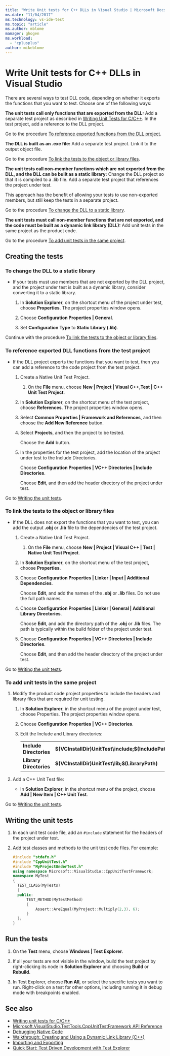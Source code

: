 ```yaml
---
title: "Write Unit tests for C++ DLLs in Visual Studio | Microsoft Docs"
ms.date: "11/04/2017"
ms.technology: vs-ide-test
ms.topic: "article"
ms.author: mblome
manager: ghogen
ms.workload: 
  - "cplusplus"
author: mikeblome
---
```

# Write Unit tests for C++ DLLs in Visual Studio

 There are several ways to test DLL code, depending on whether it exports the functions that you want to test. Choose one of the following ways:

 **The unit tests call only functions that are exported from the DLL:**
 Add a separate test project as described in [Writing Unit Tests for C/C++](writing-unit-tests-for-c-cpp.md). In the test project, add a reference to the DLL project.

 Go to the procedure [To reference exported functions from the DLL project](#projectRef).

 **The DLL is built as an .exe file:**
 Add a separate test project. Link it to the output object file.

 Go to the procedure [To link the tests to the object or library files](#objectRef).

 **The unit tests call non-member functions which are not exported from the DLL, and the DLL can be built as a static library:**
 Change the DLL project so that it is compiled to a .lib file. Add a separate test project that references the project under test.

 This approach has the benefit of allowing your tests to use non-exported members, but still keep the tests in a separate project.

 Go to the procedure [To change the DLL to a static library](#staticLink).

 **The unit tests must call non-member functions that are not exported, and the code must be built as a dynamic link library (DLL):**
 Add unit tests in the same project as the product code.

 Go to the procedure [To add unit tests in the same project](#sameProject).

## Creating the tests

###  <a name="staticLink"></a> To change the DLL to a static library

-   If your tests must use members that are not exported by the DLL project, and the project under test is built as a dynamic library, consider converting it to a static library.

    1.  In **Solution Explorer**, on the shortcut menu of the project under test, choose **Properties**. The project properties window opens.

    2.  Choose **Configuration Properties | General**.

    3.  Set **Configuration Type** to **Static Library (.lib)**.

 Continue with the procedure [To link the tests to the object or library files](#objectRef).

###  <a name="projectRef"></a> To reference exported DLL functions from the test project

-   If the DLL project exports the functions that you want to test, then you can add a reference to the code project from the test project.

    1.  Create a Native Unit Test Project.

        1.  On the **File** menu, choose **New | Project | Visual C++,Test | C++ Unit Test Project**.

    2.  In **Solution Explorer**, on the shortcut menu of the test project, choose **References**. The project properties window opens.

    3.  Select **Common Properties | Framework and References**, and then choose the **Add New Reference** button.

    4.  Select **Projects**, and then the project to be tested.

         Choose the **Add** button.

    5.  In the properties for the test project, add the location of the project under test to the Include Directories.

         Choose **Configuration Properties | VC++ Directories | Include Directories**.

         Choose **Edit**, and then add the header directory of the project under test.

 Go to [Writing the unit tests](#addTests).

###  <a name="objectRef"></a> To link the tests to the object or library files

-   If the DLL does not export the functions that you want to test, you can add the output **.obj** or **.lib** file to the dependencies of the test project.

    1.  Create a Native Unit Test Project.

        1.  On the **File** menu, choose **New | Project | Visual C++ | Test | Native Unit Test Project**.

    2.  In **Solution Explorer**, on the shortcut menu of the test project, choose **Properties**.

    3.  Choose **Configuration Properties | Linker | Input | Additional Dependencies**.

         Choose **Edit**, and add the names of the **.obj** or **.lib** files. Do not use the full path names.

    4.  Choose **Configuration Properties | Linker | General | Additional Library Directories**.

         Choose **Edit**, and add the directory path of the **.obj** or **.lib** files. The path is typically within the build folder of the project under test.

    5.  Choose **Configuration Properties | VC++ Directories | Include Directories**.

         Choose **Edit**, and then add the header directory of the project under test.

 Go to [Writing the unit tests](#addTests).

###  <a name="sameProject"></a> To add unit tests in the same project

1.  Modify the product code project properties to include the headers and library files that are required for unit testing.

    1.  In **Solution Explorer**, in the shortcut menu of the project under test, choose Properties. The project properties window opens.

    2.  Choose **Configuration Properties | VC++ Directories**.

    3.  Edit the Include and Library directories:

        |||
        |-|-|
        |**Include Directories** | **$(VCInstallDir)UnitTest\include;$(IncludePath)**|
        |**Library Directories** | **$(VCInstallDir)UnitTest\lib;$(LibraryPath)**|

2.  Add a C++ Unit Test file:

    -   In **Solution Explorer**, in the shortcut menu of the project, choose **Add | New Item | C++ Unit Test**.

 Go to [Writing the unit tests](#addTests).

##  <a name="addTests"></a> Writing the unit tests

1.  In each unit test code file, add an `#include` statement for the headers of the project under test.

2.  Add test classes and methods to the unit test code files. For example:

    ```cpp
    #include "stdafx.h"
    #include "CppUnitTest.h"
    #include "MyProjectUnderTest.h"
    using namespace Microsoft::VisualStudio::CppUnitTestFramework;
    namespace MyTest
    {
      TEST_CLASS(MyTests)
      {
      public:
          TEST_METHOD(MyTestMethod)
          {
              Assert::AreEqual(MyProject::Multiply(2,3), 6);
          }
      };
    }
    ```

## Run the tests

1.  On the **Test** menu, choose **Windows | Test Explorer**.

1. If all your tests are not visible in the window, build the test project by right-clicking its node in **Solution Explorer** and choosing **Build** or **Rebuild**.

1.  In Test Explorer, choose **Run All**, or select the specific tests you want to run. Right-click on a test for other options, including running it in debug mode with breakpoints enabled.

## See also

- [Writing unit tests for C/C++](writing-unit-tests-for-c-cpp.md)
- [Microsoft.VisualStudio.TestTools.CppUnitTestFramework API Reference](../test/microsoft-visualstudio-testtools-cppunittestframework-api-reference.md)
- [Debugging Native Code](../debugger/debugging-native-code.md)
- [Walkthrough: Creating and Using a Dynamic Link Library (C++)](/cpp/build/walkthrough-creating-and-using-a-dynamic-link-library-cpp)
- [Importing and Exporting](/cpp/build/importing-and-exporting)
- [Quick Start: Test Driven Development with Test Explorer](../test/quick-start-test-driven-development-with-test-explorer.md)
